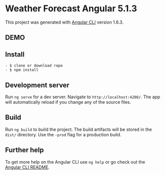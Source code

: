 # Weather Forecast Angular 5.1.3

This project was generated with [Angular CLI](https://github.com/angular/angular-cli) version 1.6.3.

## DEMO



## Install

    - $ clone or download repo
    - $ npm install

## Development server

Run `ng serve` for a dev server. Navigate to `http://localhost:4200/`. The app will automatically reload if you change any of the source files.

## Build

Run `ng build` to build the project. The build artifacts will be stored in the `dist/` directory. Use the `-prod` flag for a production build.

## Further help

To get more help on the Angular CLI use `ng help` or go check out the [Angular CLI README](https://github.com/angular/angular-cli/blob/master/README.md).